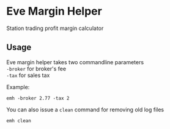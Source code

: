 # Eve Margin Helper 
Station trading profit margin calculator

## Usage

Eve margin helper takes two commandline parameters  
`-broker` for broker's fee  
`-tax` for sales tax  

Example:
```
emh -broker 2.77 -tax 2
```

You can also issue a `clean` command for removing old log files
```
emh clean
```